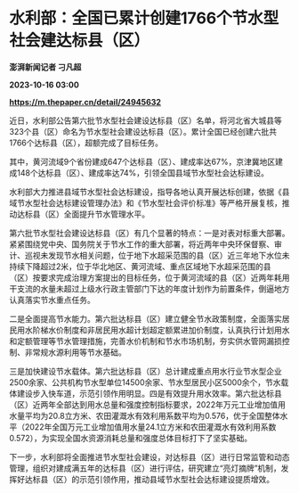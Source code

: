 # 水利部：全国已累计创建1766个节水型社会建达标县（区）
**澎湃新闻记者 刁凡超**

**2023-10-16 03:00**

**https://m.thepaper.cn/detail/24945632**

近日，水利部公告第六批节水型社会建设达标县（区）名单，将河北省大城县等323个县（区）命名为节水型社会建设达标县（区）。累计全国已经创建六批共1766个达标县（区），超额完成了目标任务。

其中，黄河流域9个省份建成647个达标县（区）、建成率达67%，京津冀地区建成148个达标县（区）、建成率达74%，引领全国县域节水型社会达标建设。

水利部大力推进县域节水型社会达标建设，指导各地认真开展达标创建，依据《县域节水型社会达标建设管理办法》和《节水型社会评价标准》等严格开展复核，推动达标县（区）全面提升节水管理水平。

第六批节水型社会建设达标县（区）有几个显著的特点：一是对表对标重大部署。紧紧围绕党中央、国务院关于节水工作的重大部署，将近两年中央环保督察、审计、巡视未发现节水相关问题，位于地下水超采范围的县（区）近三年地下水位未持续下降超过2米，位于华北地区、黄河流域、重点区域地下水超采范围的县（区）按要求完成治理方案提出的目标任务，位于黄河流域的县（区）近两年耗用干支流的水量未超过上级水行政主管部门下达的年度计划作为前置条件，倒逼地方认真落实节水重点任务。

二是全面提高节水能力。第六批达标县（区）建立健全节水政策制度，全面落实居民用水阶梯水价制度和非居民用水超计划超定额累进加价制度，认真执行计划用水和定额管理等节水管理措施，完善水价机制和节水市场机制，夯实供水管网漏损控制、非常规水源利用等节水基础。

三是加快建设节水载体。第六批达标县（区）总计建成重点用水行业节水型企业2500余家、公共机构节水型单位14500余家、节水型居民小区5000余个，节水载体建设步入快车道，示范引领作用明显。四是有效提升用水效率。第六批达标县（区）近两年全部达到用水总量和强度控制指标要求，2022年万元工业增加值用水量平均为20.8立方米、农田灌溉水有效利用系数平均为0.576，优于全国整体水平（2022年全国万元工业增加值用水量24.1立方米和农田灌溉水有效利用系数0.572），为实现全国水资源消耗总量和强度总体目标打下了坚实基础。

下一步，水利部将全面推进节水型社会建设，对达标县（区）进行日常监管和动态管理，组织对建成满五年的达标县（区）进行评估，研究建立“亮灯摘牌”机制，发挥好达标县（区）的示范引领作用，推动县域节水型社会达标建设提质增效。